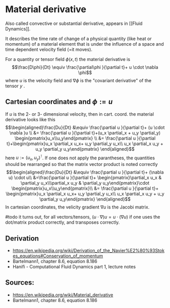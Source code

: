# Material derivative
Also called convective or substantial derivative, appears in [[Fluid Dynamics]].

It describes the time rate of change of a physical quantity (like heat or momentum) of a material element that is under the influence of a space and time dependent velocity field (=it moves).

For a quantity or tensor field $\phi(x,t)$ the material derivative is
$$\frac{D\phi}{Dt} \equiv \frac{\partial\phi }{\partial t}+ u \cdot \nabla \phi$$
where $u$ is the velocity field and $\nabla \phi$ is the "covariant derivative" of the tensor $y$ .


## Cartesian coordinates and $\phi:=u$
If $u$ is the 2- or 3- dimensional velocity, then in cart. coord. the material derivative looks like this 
$$\begin{aligned}\frac{Du}{Dt} &\equiv \frac{\partial u }{\partial t}+ (u \cdot \nabla )u \\
&= \frac{\partial u }{\partial t}+(u_x \partial_x + u_y  \partial_y) \begin{pmatrix}u_x\\u_y\end{pmatrix}  \\
&= \frac{\partial u }{\partial t}+\begin{pmatrix}u_x \partial_x u_x+ u_y  \partial_y u_x\\ u_x \partial_x u_y + u_y  \partial_y u_y\end{pmatrix}
\end{aligned}$$
here $u:=(u_x, u_y)^\intercal$.
If one does not apply the parantheses, the quantities should be rearranged so that the matrix vector product is noted correctly
$$\begin{aligned}\frac{Du}{Dt} &\equiv \frac{\partial u }{\partial t}+  (\nabla u) \cdot u\\
&=\frac{\partial u }{\partial t}+ \begin{pmatrix}\partial_x u_x & \partial_y u_x\\\partial_x u_y & \partial_y u_y\end{pmatrix}\cdot \begin{pmatrix}u_x\\u_y\end{pmatrix}\\
&= \frac{\partial u }{\partial t}+ \begin{pmatrix}u_x \partial_x u_x+ u_y  \partial_y u_x\\ u_x \partial_x u_y + u_y  \partial_y u_y\end{pmatrix}
\end{aligned}$$
In cartesian coordinates, the velicity gradient $\nabla u$ is the Jacobi matrix.


#todo it turns out, for all vectors/tensors, $(u\cdot \nabla)u=u\cdot (\nabla u)$ if one uses the dot/matrix product correctly, and transposes correctly.




## Derivation
- https://en.wikipedia.org/wiki/Derivation_of_the_Navier%E2%80%93Stokes_equations#Conservation_of_momentum
- Bartelmann1, chapter 8.6, equation 8.186
- Hanifi - Computational Fluid Dynamics part 1, lecture notes


## Sources:
- https://en.wikipedia.org/wiki/Material_derivative
- Bartelmann1, chapter 8.6, equation 8.186